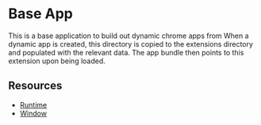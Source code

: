 # Base App

This is a base application to build out dynamic chrome apps from
When a dynamic app is created, this directory is copied to the extensions directory and populated with the relevant data. The app bundle then points to this extension upon being loaded.

## Resources

* [Runtime](http://developer.chrome.com/apps/app.runtime.html)
* [Window](http://developer.chrome.com/apps/app.window.html)
     
